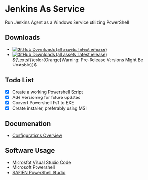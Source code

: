# Jenkins As Service
Run Jenkins Agent as a Windows Service utilizing PowerShell
## Downloads
- [![GitHub Downloads (all assets, latest release)](https://img.shields.io/github/downloads/EliorMachlev/JenkinsAsService/latest/total?sort=date&style=flat-square&label=Download%20Latest%20Release&labelColor=%23008000&color=%23808080)](https://github.com/EliorMachlev/JenkinsAsService/releases/latest/download/JenkinsAsService.msi)
- [![GitHub Downloads (all assets, latest release)](https://img.shields.io/github/downloads-pre/EliorMachlev/JenkinsAsService/latest/total?sort=date&style=flat-square&label=Download%20Latest%20Pre-Release&labelColor=%23cc5500&color=%23808080)]([https://github.com/EliorMachlev/JenkinsAsService/releases/latest/download-pre/JenkinsAsService.exe](https://github.com/EliorMachlev/JenkinsAsService/releases/tag/Pre-Release))
${\textsf{\color{Orange}Warning: Pre-Release Versions Might Be Unstable}}$
## Todo List
- [x] Create a working Powershell Script
- [x] Add Versioning for future updates 
- [x] Convert Powershell Ps1 to EXE
- [x] Create installer, preferably using MSI
## Documenation
- [Configurations Overview](https://github.com/EliorMachlev/JenkinsAsService/wiki/Configurations)
## Software Usage
- [Microsfot Visual Studio Code](https://code.visualstudio.com/)
- Microsoft Powershell
- [SAPIEN PowerShell Studio](https://www.sapien.com/software/powershell_studio)
